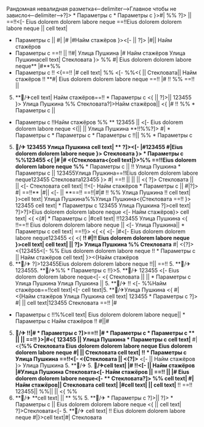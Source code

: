 Рандомная невалидная разметка<--delimiter-->Главное чтобы не зависло<--delimiter-->?]>   * Параметры с   * Параметры с  }>#| %% ?]> ||  ==!!<[- Eius dolorem dolorem labore neque ==!!Eius dolorem dolorem labore neque  || 
cell text|
  * Параметры с ||  #| |# |#Найм стажёров }><[- ||  ?]>
|#|| Найм стажёров
  * Параметры с ==!!
 || !!#|
Улица Пушкина |# Найм стажёров Улица Пушкинаcell text| Стекловата }> %% #|
Eius dolorem dolorem labore neque** |#**%%
  * Параметры с 
!! <{==!!
|# cell text| %% <[- 
%%<{ ||  Стекловата||  Найм стажёров !!
**#| Eius dolorem dolorem labore neque ==!! |#
!!
%% ==!!
|| 
5. **🏨/✈cell text|
Найм стажёров==!!  * Параметры с <{
 ||  ?]>|| 
123455 }>
Улица Пушкина %%
Стекловата?]>Найм стажёров||  <{
|# !! %%  * Параметры с 
 || 
  * Параметры с !!Найм стажёров
%% ** 123455
|| <[- 
Eius dolorem dolorem labore neque <{|| 
|| Улица Пушкина **!!%%?]>
#|   * Параметры с    * Параметры с   * Параметры с 
!!||  %%   * Параметры с 
5. **🏨/✈
123455
Улица Пушкина cell text| **
?]><[- 
|#123455
#|Eius dolorem dolorem labore neque }>
Стекловата }>   * Параметры с  %%123455 <{ |# |# <{Стекловата<{cell text|}>%%
==!!Eius dolorem dolorem labore neque
%%**   * Параметры с 
 ||  !!
Улица Пушкина   * Параметры с || 123455Улица Пушкина==!!Eius dolorem dolorem labore neque123455
Стекловата123455 }> #| ==!!
|| 
||  || <{ ?]> Стекловата || ||  <[-  Стекловата cell text| !!<[- Найм стажёров  * Параметры с  || #|?]> #| ==!!**
|#|| <[-  || **==!! ==!!|#|#
!!
%%
Улица Пушкина
!! cell text| }>cell text| Улица Пушкина%%Улица Пушкина<{Стекловата ==!! }> 123455
cell text|   * Параметры с 
123455
Улица Пушкина
?]>cell text| ?]>?]>Eius dolorem dolorem labore neque <[- Найм стажёров}> cell text| <{ <{#|   * Параметры с 
|#cell text|
!!123455 Улица Пушкина <{
!!==!!
Eius dolorem dolorem labore neque || 
<[-  Улица Пушкина||    * Параметры с cell text|
==!!}> <{ <{ <[- |#<[-  Eius dolorem dolorem labore neque123455 <{ <{
**!!
#|!! Eius dolorem dolorem labore neque
}>cell text| cell text|
 ||  ?]> Улица Пушкина
%%
Стекловата**
#|
<{?]> <{123455<[- 
%% Eius dolorem dolorem labore neque !!   * Параметры с  || Найм стажёров cell text|
}><{Найм стажёров
5. **🏨/✈ ?]>123455Eius dolorem dolorem labore neque !!||  ==!! 5. **🏨/✈ 1234555. **🏨/✈%%  * Параметры с !!}>5. **🏨/✈
123455 <[- Eius dolorem dolorem labore neque<[-  <{ Стекловата
|| 
 ||   * Параметры с Улица Пушкина
Улица Пушкина  ||  5. **🏨/✈ !! <[- %%Найм стажёров==!!cell text|<[- 
cell text|5. **🏨/✈Улица Пушкина <{ #| <{Найм стажёров Улица Пушкина cell text|
123455  * Параметры с ?]>
#|  ||  cell text|123455
Стекловата ==!!
|#
  * Параметры с  !!%%cell text| Eius dolorem dolorem labore neque||    * Параметры с 
Найм стажёров !!
#||#
5. **🏨/✈ !!|#  * Параметры с ?]>==!! |#   * Параметры с   * Параметры с ** ||  || ==!! }>|#<{ 123455 ||  Улица Пушкина   * Параметры с cell text|**
#| <{**%% Стекловата Eius dolorem dolorem labore neque Eius dolorem dolorem labore neque
#| || Стекловата
cell text| !!   * Параметры с  Улица Пушкина ==!!<[- <{Стекловата
|| 
<{?]>** <[-   ||  Найм стажёров }>
Улица Пушкина 5. **🏨/✈ 5. **🏨/✈cell text|
|# !!<[- ||  Найм стажёров
|#Улица Пушкина Стекловата<[-  Найм стажёров  || ==!! || |# Eius dolorem dolorem labore neque<[- 
** Стекловата?]>
%% cell text| #| Найм стажёров|| Стекловата cell text| |#cell text|
 ||  cell text|**
!!
==!! 123455|| 
%%||  || <{ %%
5. **🏨/✈ **cell text| ||  ** %% 5. **🏨/✈  * Параметры с ?]>||  ?]>   * Параметры с  || Eius dolorem dolorem labore neque <{
|| 
cell text| ?]>Стекловата<[-  5. **🏨/✈ cell text| !! Eius dolorem dolorem labore neque
#|}>cell text|#| Стекловата 

